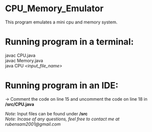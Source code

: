 # CPU_Memory_Emulator
This program emulates a mini cpu and memory system.

# Running program in a terminal:
javac CPU.java <br />
javac Memory.java <br />
java CPU _<input_file_name>_

# Running program in an IDE:
-> Comment the code on line 15 and uncomment the code on line 18 in **/src/CPU.java** <br />

_Note:_ Input files can be found under **/src** <br />
_Note: Incase of any questions, feel free to contact me at rubensam2001@gmail.com_
